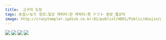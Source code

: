 ```yaml
---
title:  고구마 도장
tags: 水玉いなり 장르:일상 캐릭터:란 캐릭터:첸 ドツト 동방_웹코믹
image: http://crazytempler.ipdisk.co.kr:81/publist/HDD1/Public/doujin/ghap/5133/001.jpg
---
```

<img src="http://crazytempler.ipdisk.co.kr:81/publist/HDD1/Public/doujin/ghap/5133/001.jpg">
<img src="http://crazytempler.ipdisk.co.kr:81/publist/HDD1/Public/doujin/ghap/5133/002.jpg">
<img src="http://crazytempler.ipdisk.co.kr:81/publist/HDD1/Public/doujin/ghap/5133/003.jpg">
<img src="http://crazytempler.ipdisk.co.kr:81/publist/HDD1/Public/doujin/ghap/5133/004.jpg">
